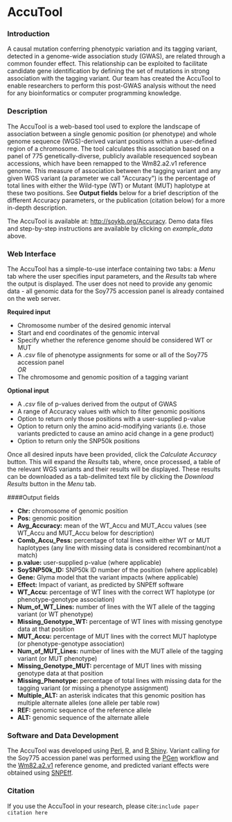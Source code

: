 # AccuTool

### Introduction

A causal mutation conferring phenotypic variation and its tagging variant, detected in a genome-wide association study (GWAS), are related through a common founder effect. This relationship can be exploited to facilitate candidate gene identification by defining the set of mutations in strong association with the tagging variant. Our team has created the AccuTool to enable researchers to perform this post-GWAS analysis without the need for any bioinformatics or computer programming knowledge.

### Description

The AccuTool is a web-based tool used to explore the landscape of association between a single genomic position (or phenotype) and whole genome sequence (WGS)-derived variant positions within a user-defined region of a chromosome. The tool calculates this association based on a panel of 775 genetically-diverse, publicly available resequenced soybean accessions, which have been remapped to the Wm82.a2.v1 reference genome. This measure of association between the tagging variant and any given WGS variant (a parameter we call "Accuracy") is the percentage of total lines with either the Wild-type (WT) or Mutant (MUT) haplotype at these two positions. See __Output fields__ below for a brief description of the different Accuracy parameters, or the publication (citation below) for a more in-depth description.

The AccuTool is available at: http://soykb.org/Accuracy. Demo data files and step-by-step instructions are available by clicking on _example_data_ above.

### Web Interface

The AccuTool has a simple-to-use interface containing two tabs: a _Menu_ tab where the user specifies input parameters, and the _Results_ tab where the output is displayed. The user does not need to provide any genomic data - all genomic data for the Soy775 accession panel is already contained on the web server.

__Required input__
* Chromosome number of the desired genomic interval
* Start and end coordinates of the genomic interval
* Specify whether the reference genome should be considered WT or MUT
* A _.csv_ file of phenotype assignments for some or all of the Soy775 accession panel
<br>_OR_<br>  
* The chromosome and genomic position of a tagging variant

__Optional input__
* A _.csv_ file of p-values derived from the output of GWAS
* A range of Accuracy values with which to filter genomic positions
* Option to return only those positions with a user-supplied p-value
* Option to return only the amino acid-modifying variants (i.e. those variants predicted to cause an amino acid change in a gene product)
* Option to return only the SNP50k positions

Once all desired inputs have been provided, click the _Calculate Accuracy_ button. This will expand the _Results_ tab, where, once processed, a table of the relevant WGS variants and their results will be displayed. These results can be downloaded as a tab-delimited text file by clicking the _Download Results_ button in the _Menu_ tab.

####Output fields
* __Chr:__ chromosome of genomic position
* __Pos:__ genomic position
* __Avg_Accuracy:__ mean of the WT_Accu and MUT_Accu values (see WT_Accu and MUT_Accu below for description)
* __Comb_Accu_Pess:__ percentage of total lines with either WT or MUT haplotypes (any line with missing data is considered recombinant/not a match)
* __p.value:__ user-supplied p-value (where applicable)
* __SoySNP50k_ID:__ SNP50k ID number of the position (where applicable)
* __Gene:__ Glyma model that the variant impacts (where applicable)
* __Effect:__ Impact of variant, as predicted by SNPEff software
* __WT_Accu:__ percentage of WT lines with the correct WT haplotype (or phenotype-genotype association)
* __Num_of_WT_Lines:__ number of lines with the WT allele of the tagging variant (or WT phenotype)
* __Missing_Genotype_WT:__ percentage of WT lines with missing genotype data at that position
* __MUT_Accu:__ percentage of MUT lines with the correct MUT haplotype (or phenotype-genotype association)
* __Num_of_MUT_Lines:__ number of lines with the MUT allele of the tagging variant (or MUT phenotype)
* __Missing_Genotype_MUT:__ percentage of MUT lines with missing genotype data at that position
* __Missing_Phenotype:__ percentage of total lines with missing data for the tagging variant (or missing a phenotype assignment)
* __Multiple_ALT:__ an asterisk indicates that this genomic position has multiple alternate alleles (one allele per table row)
* __REF:__ genomic sequence of the reference allele
* __ALT:__ genomic sequence of the alternate allele

### Software and Data Development

The AccuTool was developed using [Perl](https://www.perl.org/), [R](https://www.r-project.org/about.html), and [R Shiny](https://shiny.rstudio.com/). Variant calling for the Soy775 accession panel was performed using the [PGen](http://soykb.org/Pegasus/) workflow and the [Wm82.a2.v1](https://phytozome.jgi.doe.gov/pz/portal.html#!info?alias=Org_Gmax) reference genome, and predicted variant effects were obtained using [SNPEff](https://pcingola.github.io/SnpEff/).

### Citation

If you use the AccuTool in your research, please cite:```include paper citation here```
